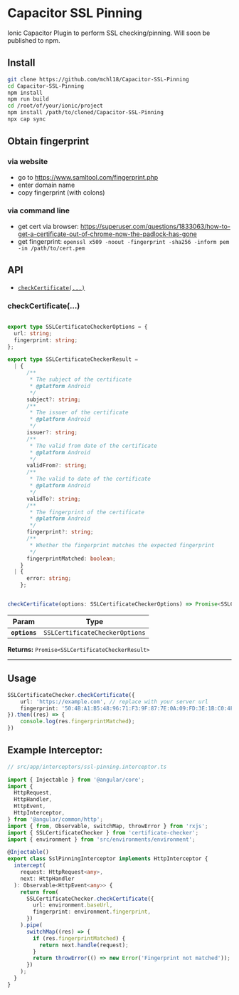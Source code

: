 # Capacitor SSL Pinning

Ionic Capacitor Plugin to perform SSL checking/pinning.
Will soon be published to npm.

## Install

```bash
git clone https://github.com/mchl18/Capacitor-SSL-Pinning
cd Capacitor-SSL-Pinning
npm install
npm run build
cd /root/of/your/ionic/project
npm install /path/to/cloned/Capacitor-SSL-Pinning
npx cap sync
```

## Obtain fingerprint

### via website
- go to https://www.samltool.com/fingerprint.php
- enter domain name
- copy fingerprint (with colons)

### via command line
- get cert via browser: https://superuser.com/questions/1833063/how-to-get-a-certificate-out-of-chrome-now-the-padlock-has-gone
- get fingerprint: `openssl x509 -noout -fingerprint -sha256 -inform pem -in /path/to/cert.pem`

## API

<docgen-index>

* [`checkCertificate(...)`](#checkcertificate)

</docgen-index>

<docgen-api>
<!--Update the source file JSDoc comments and rerun docgen to update the docs below-->

### checkCertificate(...)

```typescript

export type SSLCertificateCheckerOptions = {
  url: string;
  fingerprint: string;
};

export type SSLCertificateCheckerResult =
  | {
      /**
       * The subject of the certificate
       * @platform Android
       */
      subject?: string;
      /**
       * The issuer of the certificate
       * @platform Android
       */
      issuer?: string;
      /**
       * The valid from date of the certificate
       * @platform Android
       */
      validFrom?: string;
      /**
       * The valid to date of the certificate
       * @platform Android
       */
      validTo?: string;
      /**
       * The fingerprint of the certificate
       * @platform Android
       */
      fingerprint?: string;
      /**
       * Whether the fingerprint matches the expected fingerprint
       */
      fingerprintMatched: boolean;
    }
  | {
      error: string;
    };


checkCertificate(options: SSLCertificateCheckerOptions) => Promise<SSLCertificateCheckerResult>
```

| Param         | Type                                               |
| ------------- | -------------------------------------------------- |
| **`options`** | <code>SSLCertificateCheckerOptions</code> |

**Returns:** <code>Promise&lt;SSLCertificateCheckerResult&gt;</code>

--------------------

</docgen-api>

## Usage

```typescript
SSLCertificateChecker.checkCertificate({
    url: 'https://example.com', // replace with your server url
    fingerprint: '50:4B:A1:B5:48:96:71:F3:9F:87:7E:0A:09:FD:3E:1B:C0:4F:AA:9F:FC:83:3E:A9:3A:00:78:88:F8:BA:60:26' // replace with your server fingerprint
}).then((res) => {
    console.log(res.fingerprintMatched);
})
```

## Example Interceptor:

```typescript
// src/app/interceptors/ssl-pinning.interceptor.ts

import { Injectable } from '@angular/core';
import {
  HttpRequest,
  HttpHandler,
  HttpEvent,
  HttpInterceptor,
} from '@angular/common/http';
import { from, Observable, switchMap, throwError } from 'rxjs';
import { SSLCertificateChecker } from 'certificate-checker';
import { environment } from 'src/environments/environment';

@Injectable()
export class SslPinningInterceptor implements HttpInterceptor {
  intercept(
    request: HttpRequest<any>,
    next: HttpHandler
  ): Observable<HttpEvent<any>> {
    return from(
      SSLCertificateChecker.checkCertificate({
        url: environment.baseUrl,
        fingerprint: environment.fingerprint,
      })
    ).pipe(
      switchMap((res) => {
        if (res.fingerprintMatched) {
          return next.handle(request);
        }
        return throwError(() => new Error('Fingerprint not matched'));
      })
    );
  }
}

```